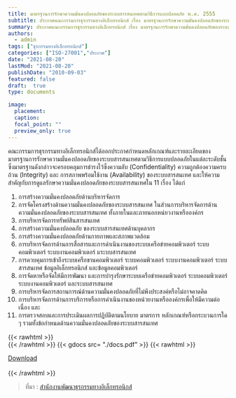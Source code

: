 ```yaml
---
title: มาตรฐานการรักษาความมั่นคงปลอดภัยของระบบสารสนเทศตามวิธีการแบบปลอดภัย พ.ศ. 2555
subtitle: ประกาศคณะกรรมการธุรกรรมทางอิเล็กทรอนิกส์ เรื่อง มาตรฐานการรักษาความมั่นคงปลอดภัยของระบบสารสนเทศตามวิธีการแบบปลอดภัย พ.ศ. 2555
summary: ประกาศคณะกรรมการธุรกรรมทางอิเล็กทรอนิกส์ เรื่อง มาตรฐานการรักษาความมั่นคงปลอดภัยของระบบสารสนเทศตามวิธีการแบบปลอดภัย พ.ศ. 2555
authors:
  - admin
tags: ["ธุรกรรมทางอิเล็กทรอนิกส์"]
categories: ["ISO-27001","ประกาศ"]
date: "2021-08-20"
lastMod: "2021-08-20"
publishDate: "2010-09-03"
featured: false
draft:  true
type: documents

image:
  placement:
  caption:
  focal_point: ""
  preview_only: true
---
```


คณะกรรมการธุรกรรมทางอิเล็กทรอนิกส์ได้ออกประกาศกำหนดหลักเกณฑ์และรายละเอียดของมาตรฐานการรักษาความมั่นคงปลอดภัยของระบบสารสนเทศตามวิธีการแบบปลอดภัยในแต่ละระดับชั้น ซึ่งมาตรฐานดังกล่าวจะครอบคลุมการธำรงไว้ซึ่งความลับ (Confidentiality) ความถูกต้องความครบถ้วน (Integrity) และ การสภาพพร้อมใช้งาน (Availability) ของระบบสารสนเทศ และให้ความสำคัญกับการดูแลรักษาความมั่นคงปลอดภัยของระบบสารสนเทศใน 11 เรื่อง ได้แก่ 

1. การสร้างความมั่นคงปลอดภัยด้านบริหารจัดการ 
1. การจัดโครงสร้างด้านความมั่นคงปลอดภัยของระบบสารสนเทศ ในส่วนการบริหารจัดการด้านความมั่นคงปลอดภัยของระบบสารสนเทศ ทั้งภายในและภายนอกหน่ยวงานหรือองค์กร 
1. การบริหารจัดการทรัพย์สินสารสนเทศ 
1. การสร้างความมั่นคงปลอดภัย ของระบบสารสนเทศด้านบุคลากร 
1. การสร้างความมั่นคงปลอดภัยด้านกายภาพและสภาพแวดล้อม 
1. การบริหารจัดการด้านการสื่อสารและการดำเนินงานของระบบเครือข่ายคอมพิวเตอร์ ระบบคอมพิวเตอร์ ระบบงานคอมพิวเตอร์ แระบบสารสนเทศ 
1. การควบคุมการเข้าถึงระบบเครือขานคอมพิวเตอร์ ระบบคอมพิวเตอร์ ระบบงานคอมพิวเตอร์ ระบบสารสนเทศ ข้อมูลอิเล็กทรอนิกส์ และข้อมูลคอมพิวเตอร์ 
1. การจัดหาหรือจัดให้มีการพัฒนา และการบำรุงรักษาระบบเครือข่ายคอมพิวเตอร์ ระบบคอมพิวเตอร์ ระบบงานคอมพิวเตอร์ และระบบสารสนเทศ 
1. การบริหารจัดการสถานการณ์ด้านความมั่นคงปลอดภัยที่ไม่พึงประสงค์หรือไม่อาจคาดคิด 
1. การบริหารจัดการด้านการบริการหรือการดำเนินงานของหน่วยงานหรือองค์กรเพื่อให้มีความต่อเนื่อง และ 
1. การตรวจสอบและการประเมินผลการปฏิบัติตามนโยบาย มาตรการ หลักเกณฑ์หรือกระบวนการใด ๆ รวมทั้งข้อกำหนดด้านความมั่นคงปลอดภัยของระบบสารสนเทศ

{{< rawhtml >}}
<br>
{{< /rawhtml >}}
{{< gdocs src= "./docs.pdf" >}}
{{< rawhtml >}}
<br>


<div class="article-tags">
<a class="badge badge-danger" href="./docs.pdf" target="_blank" id="download_files_new">Download</a>

</div>
 <br>
{{< /rawhtml >}}

> ที่มา : [สำนักงานพัฒนาธุรกรรมทางอิเล็กทรอนิกส์](https://ictlawcenter.etda.or.th/laws/detail/พระราชกฤษฎีกาว่าด้วยวิธีการแบบปลอดภัยในการทำธุรกรรมทางอิเล็กทรอนิกส์-พศ-2553)
